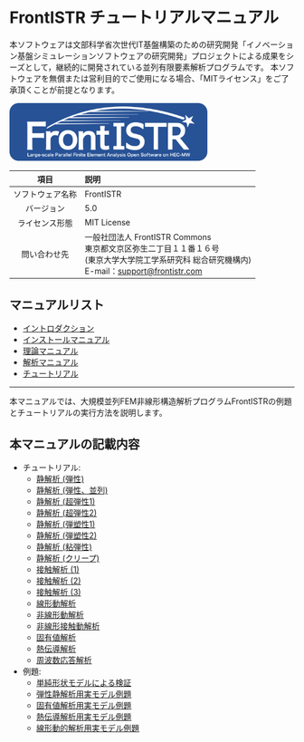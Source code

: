 <!-- 表記は FrontISTR ver. 0.0 で統一します -->
# FrontISTR チュートリアルマニュアル

本ソフトウェアは文部科学省次世代IT基盤構築のための研究開発「イノベーション基盤シミュレーションソフトウェアの研究開発」プロジェクトによる成果をシーズとして，継続的に開発されている並列有限要素解析プログラムです。
本ソフトウェアを無償または営利目的でご使用になる場合、「MITライセンス」をご了承頂くことが前提となります。

<img src="../image/FrontISTR_logo.png" width="350px">

| 項目 | 説明 |
|:---------:|:---------|
| ソフトウェア名称 | FrontISTR |
| バージョン | 5.0 |
| ライセンス形態 | MIT License |
| 問い合わせ先 | 一般社団法人 FrontISTR Commons<br>東京都文京区弥生二丁目１１番１６号<br>(東京大学大学院工学系研究科 総合研究機構内)<br>E-mail：support@frontistr.com |

## マニュアルリスト

- [イントロダクション](../intro/index.md)
- [インストールマニュアル](../install/index.md)
- [理論マニュアル](../theory/index.md)
- [解析マニュアル](../analysis/index.md)
- [チュートリアル](../tutorial/index.md)

<!-- ここまでテンプレート -->
---

本マニュアルでは、大規模並列FEM非線形構造解析プログラムFrontISTRの例題とチュートリアルの実行方法を説明します。

## 本マニュアルの記載内容

- チュートリアル:
    - [静解析 (弾性)](tutorial_01.md)
    - [静解析 (弾性、並列)](tutorial_02.md)
    - [静解析 (超弾性1)](tutorial_03.md)
    - [静解析 (超弾性2)](tutorial_04.md)
    - [静解析 (弾塑性1)](tutorial_05.md)
    - [静解析 (弾塑性2)](tutorial_06.md)
    - [静解析 (粘弾性)](tutorial_07.md)
    - [静解析 (クリープ)](tutorial_08.md)
    - [接触解析 (1)](tutorial_09.md)
    - [接触解析 (2)](tutorial_10.md)
    - [接触解析 (3)](tutorial_11.md)
    - [線形動解析](tutorial_12.md)
    - [非線形動解析](tutorial_13.md)
    - [非線形接触動解析](tutorial_14.md)
    - [固有値解析](tutorial_15.md)
    - [熱伝導解析](tutorial_16.md)
    - [周波数応答解析](tutorial_17.md)
- 例題:
    - [単純形状モデルによる検証](example_01.md)
    - [弾性静解析用実モデル例題](example_02.md)
    - [固有値解析用実モデル例題](example_03.md)
    - [熱伝導解析用実モデル例題](example_04.md)
    - [線形動的解析用実モデル例題](example_05.md)
